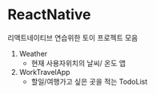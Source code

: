 # ReactNative
리액트네이티브 연습위한 토이 프로젝트 모음
1. Weather
    - 현재 사용자위치의 날씨/ 온도 앱
2. WorkTravelApp
    - 할일/여행가고 싶은 곳을 적는 TodoList